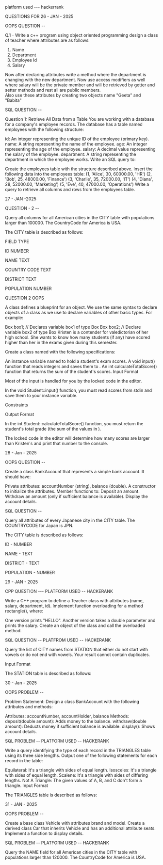 platform used --- hackerrank 

QUESTIONS FOR 26 - JAN - 2025 

OOPS QUESTION -- 

Q.1 - Write a c++ program using object oriented programming design a class of teacher where attributes are as follows:
1. Name
2. Department
3. Employee Id 
4. Salary 

Now after declaring attributes write a method where the department is changing with the new department.
Now use access modifiers as well where salary will be the private member and will be retrieved by getter and setter methods and rest all are public members.  
Also use these attributes by creating two objects name "Geeta" and "Babita" 



SQL QUESTION -- 

Question 1: Retrieve All Data from a Table
You are working with a database for a company's employee records. The database has a table named employees with the following structure:

id: An integer representing the unique ID of the employee (primary key).
name: A string representing the name of the employee.
age: An integer representing the age of the employee.
salary: A decimal value representing the salary of the employee.
department: A string representing the department in which the employee works.
Write an SQL query to:

Create the employees table with the structure described above.
Insert the following data into the employees table:
(1, 'Alice', 30, 60000.00, 'HR')
(2, 'Bob', 25, 48000.00, 'Finance')
(3, 'Charlie', 35, 72000.00, 'IT')
(4, 'Diana', 28, 52000.00, 'Marketing')
(5, 'Eve', 40, 47000.00, 'Operations')
Write a query to retrieve all columns and rows from the employees table.



27 - JAN -2025 


QUESTION - 2 -- 

Query all columns for all American cities in the CITY table with populations larger than 100000. The CountryCode for America is USA.

The CITY table is described as follows:

FIELD           TYPE

ID              NUMBER

NAME            TEXT

COUNTRY CODE    TEXT

DISTRICT        TEXT

POPULATION      NUMBER







QUESTION  2 OOPS 


A class defines a blueprint for an object. We use the same syntax to declare objects of a class as we use to declare variables of other basic types. For example:

Box box1;          // Declares variable box1 of type Box
Box box2;          // Declare variable box2 of type Box
Kristen is a contender for valedictorian of her high school. She wants to know how many students (if any) have scored higher than her in the  exams given during this semester.

Create a class named  with the following specifications:

An instance variable named  to hold a student's  exam scores.
A void input() function that reads  integers and saves them to .
An int calculateTotalScore() function that returns the sum of the student's scores.
Input Format

Most of the input is handled for you by the locked code in the editor.

In the void Student::input() function, you must read  scores from stdin and save them to your  instance variable.

Constraints


Output Format

In the int Student::calculateTotalScore() function, you must return the student's total grade (the sum of the values in ).

The locked code in the editor will determine how many scores are larger than Kristen's and print that number to the console.



28 - Jan - 2025 

OOPS QUESTION -- 

Create a class BankAccount that represents a simple bank account. It should have:

Private attributes: accountNumber (string), balance (double).
A constructor to initialize the attributes.
Member functions to:
Deposit an amount.
Withdraw an amount (only if sufficient balance is available).
Display the account details.


SQL QUESTION -- 


Query all attributes of every Japanese city in the CITY table. The COUNTRYCODE for Japan is JPN.

The CITY table is described as follows:

ID - NUMBER 

NAME - TEXT 

DISTRICT - TEXT 

POPULATION - NUMBER



29 - JAN - 2025

CPP QUESTION --- PLATFORM USED -- HACKERANK 

Write a C++ program to define a Teacher class with attributes (name, salary, department, id). Implement function overloading for a method rectangle(), where:

One version prints "HELLO".
Another version takes a double parameter and prints the salary.
Create an object of the class and call the overloaded method.


SQL QUESTION -- PLATFROM USED -- HACKERANK 

Query the list of CITY names from STATION that either do not start with vowels or do not end with vowels. Your result cannot contain duplicates.

Input Format

The STATION table is described as follows:

30 - Jan - 2025 

OOPS PROBLEM -- 


Problem Statement:
Design a class BankAccount with the following attributes and methods:

Attributes: accountNumber, accountHolder, balance
Methods:
deposit(double amount): Adds money to the balance.
withdraw(double amount): Deducts money if sufficient balance is available.
display(): Shows account details.



SQL PROBLEM -- PLATFORM USED -- HACKERANK


Write a query identifying the type of each record in the TRIANGLES table using its three side lengths. Output one of the following statements for each record in the table:

Equilateral: It's a triangle with  sides of equal length.
Isosceles: It's a triangle with  sides of equal length.
Scalene: It's a triangle with  sides of differing lengths.
Not A Triangle: The given values of A, B, and C don't form a triangle.
Input Format

The TRIANGLES table is described as follows:



31 - JAN - 2025 


OOPS PROBLEM -- 

Create a base class Vehicle with attributes brand and model. Create a derived class Car that inherits Vehicle and has an additional attribute seats. Implement a function to display details.



SQL PROBLEM -- PLATFORM USED -- HACKERANK

Query the NAME field for all American cities in the CITY table with populations larger than 120000. The CountryCode for America is USA.



